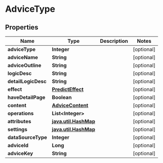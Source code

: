

# AdviceType


## Properties

Name | Type | Description | Notes
------------ | ------------- | ------------- | -------------
**adviceType** | **Integer** |  |  [optional]
**adviceName** | **String** |  |  [optional]
**adviceOutline** | **String** |  |  [optional]
**logicDesc** | **String** |  |  [optional]
**detailLogicDesc** | **String** |  |  [optional]
**effect** | [**PredictEffect**](PredictEffect.md) |  |  [optional]
**haveDetailPage** | **Boolean** |  |  [optional]
**content** | [**AdviceContent**](AdviceContent.md) |  |  [optional]
**operations** | **List&lt;Integer&gt;** |  |  [optional]
**attributes** | [**java.util.HashMap**](java.util.HashMap.md) |  |  [optional]
**settings** | [**java.util.HashMap**](java.util.HashMap.md) |  |  [optional]
**dataSourceType** | **Integer** |  |  [optional]
**adviceId** | **Long** |  |  [optional]
**adviceKey** | **String** |  |  [optional]



